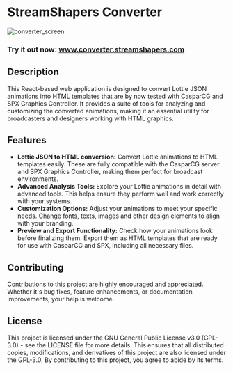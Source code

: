# StreamShapers Converter
![converter_screen](https://github.com/Streamshapers/StreamShapers-Converter/assets/96991719/a6d0a94d-6b50-40bd-ad0e-c557dde53e31)


### Try it out now: www.converter.streamshapers.com
## Description

This React-based web application is designed to convert Lottie JSON animations into HTML templates that are by now tested with CasparCG and SPX Graphics Controller. 
It provides a suite of tools for analyzing and customizing the converted animations, making it an essential utility for broadcasters and designers working with HTML graphics.

## Features

- **Lottie JSON to HTML conversion:** Convert Lottie animations to HTML templates easily. These are fully compatible with the CasparCG server and SPX Graphics Controller, making them perfect for broadcast environments.
- **Advanced Analysis Tools:** Explore your Lottie animations in detail with advanced tools. This helps ensure they perform well and work correctly with your systems.
- **Customization Options:** Adjust your animations to meet your specific needs. Change fonts, texts, images and other design elements to align with your branding.
- **Preview and Export Functionality:** Check how your animations look before finalizing them. Export them as HTML templates that are ready for use with CasparCG and SPX, including all necessary files.
## Contributing

Contributions to this project are highly encouraged and appreciated. Whether it's bug fixes, feature enhancements, or documentation improvements, your help is welcome.

## License

This project is licensed under the GNU General Public License v3.0 (GPL-3.0) - see the LICENSE file for more details. This ensures that all distributed copies, modifications, and derivatives of this project are also licensed under the GPL-3.0. By contributing to this project, you agree to abide by its terms.
